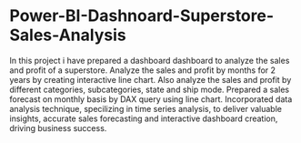 # Power-BI-Dashnoard-Superstore-Sales-Analysis
In this project i have prepared a dashboard dashboard to analyze the sales and profit of a superstore.
Analyze the sales and profit by months for 2 years by creating interactive line chart.
Also analyze the sales and profit by different categories, subcategories, state and ship mode.
Prepared a sales forecast on monthly basis by DAX query using line chart.
Incorporated data analysis technique, specilizing in time series analysis, to deliver valuable insights, accurate sales forecasting and interactive dashboard creation, driving business success.
